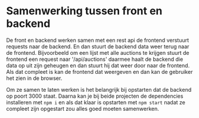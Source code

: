 # Samenwerking tussen front en backend
De front en backend werken samen met een rest api de frontend verstuurt requests naar de backend. En dan stuurt de backend data weer terug naar de frontend.
Bijvoorbeeld om een lijst met alle auctions te krijgen stuurt de frontend een request naar '/api/auctions' daarmee haalt de backend die data op uit zijn geheugen en dan stuurt hij dat weer door naar de frontend. Als dat compleet is kan de frontend dat weergeven en dan kan de gebruiker het zien in de browser.

Om ze samen te laten werken is het belangrijk bij opstarten dat de backend op poort 3000 staat. Daarna kan je bij beide projecten de dependencies installeren met `npm i` en als dat klaar is opstarten met `npm start` nadat ze compleet zijn opgestart zou alles goed moeten samenwerken.